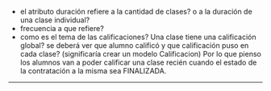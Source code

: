 - el atributo duración refiere a la cantidad de clases? o a la duración de una clase individual? 
- frecuencia a que refiere?
- como es el tema de las calificaciones? Una clase tiene una calificación global? 
se deberá ver que alumno calificó y que calificación puso en cada clase? (significaría crear un modelo Calificacion)
Por lo que pienso los alumnos van a poder calificar una clase recién cuando el estado de la contratación a la misma sea FINALIZADA.

---------------------------------------------------------
